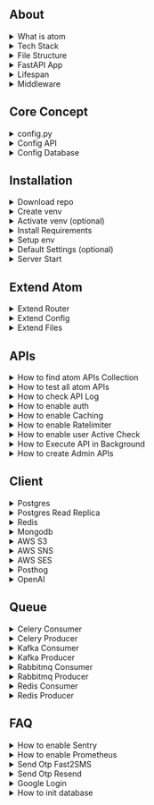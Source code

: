 ## About

<details>
<summary>What is atom</summary>

<br>

- Open-source backend framework to speed up large-scale application development  
- Modular architecture combining functional and procedural styles  
- Pure functions used to minimize side effects and improve testability  
- Built-in support for Postgres, Redis, S3, Kafka, and many other services  
- Production-ready to build APIs, background jobs, and integrations quickly  
- Minimal boilerplate so you don’t have to reinvent the wheel each time  
- Non-opinionated: full flexibility in defining business schema, API structure, and external libraries  
</details>

<details>
<summary>Tech Stack</summary>

<br>

Atom uses a proven tech stack so you can build fast without worrying about stack choices.
- Language: Python  
- Framework: FastAPI (for building async APIs)  
- Database: PostgreSQL (primary relational database)  
- Caching: Redis or Valkey (used for cache, rate limiting, task queues, etc.)  
- Object Storage: S3 (for storing files and media objects)  
- Queue: RabbitMQ or Kafka (for background jobs and async processing)  
- Task Worker: Celery (for background processing)  
- Monitoring: Sentry/Prometheus (for error tracking and performance monitoring)  
</details>

<details>
<summary>File Structure</summary>

<br>

Explanation of key files in the repo:
- `function.py` – Core business logic or utility functions
- `.env` – Config variables used across the app  
- `config.py` – Config variables used across the app  
- `main.py` – FastAPI Server + core APIs 
- `extend.py` – Logic for extneding router
- `router.py` – Samples for extending the APIs  
- `curl.txt` – List of curl requests used for testing  
- `test.sh` – Shell script to execute curl.txt tests  
- `consumer_redis.py` – Redis consumer for pub/sub or queue  
- `consumer_rabbitmq.py` – RabbitMQ consumer  
- `consumer_kafka.py` – Kafka consumer  
- `consumer_celery.py` – Celery worker 
- `requirements.txt` – Python dependencies
- `readme.md` – Project documentation   
- `Dockerfile` – Build and run the project inside Docker  
- `.gitignore` – Files/directories to ignore in git
</details>

<details>
<summary>FastAPI App</summary>

<br>

- FastAPI App is setup in file `main.py` app section with Lifespan events
- Cors is enabled as per config
- Routers auto-loaded
- Sentry is enabled as per config
- Prometheus is enabled as per config
</details>

<details>
<summary>Lifespan</summary>

<br>

- Backend startup and shutdown logic is handled via the lifespan function in `main.py`
- Initializes service clients.
- Reads and caches Postgres schema and other data.
- Set app state with config,client and cache.
- Cleans up all clients on shutdown (disconnect/close/flush).
- All startup exceptions are logged via traceback.
</details>

<details>
<summary>Middleware</summary>

<br>

- Handles token validation and injects user into request state.
- Applies admin access control for admin apis.
- Checks if user is active for api if enabled.
- Enforces rate limiting for api if enabled.
- Runs API in background if `is_background=1` is present in query params.
- Serves cached response for api if enabled.
- Captures and logs exceptions to Sentry if enabled.
- Logs API calls to `log_api` table
</details>














## Core Concept

<details>
<summary>config.py</summary>

<br>

- File `config.py` contains all extra configs
- You can define any config with any datatypes
- You can use with `config` var in your routes
```bash
xyz=123
xyz="atom"
xyz=[1,2,3]
xyz={"name":"atom"}
```
- You can use in your routes using:-
```python
config.get(xyz)
```
</details>

<details>
<summary>Config API</summary>

<br>

- Prebuilt `config_api` dict in `config.py` to control api various logic as shown in ex.
- You can also add your api in the same dict
- For ex:
```python
"/test":{
"id":7,
"is_token":0,
"is_active_check":1,
"cache_sec":["inmemory",60],
"ratelimiter_times_sec":[1,1]
}
```
- id - unique api id used in admin apis check
- is_token - 0/1 - to enable auth
- is_active_check - 0/1 - to enable user active check
- cache_sec - to cache api with inmemory/redis option
- ratelimiter_times_sec - to ratelimit api
</details>

<details>
<summary>Config Database</summary>

<br>

- Prebuilt `config_postgres_schema` dict is defined in `config.py` to initialize PostgreSQL schema.
- It has two keys: `table` and `query`.
- `table` contains table definitions.
- `query` contains extra SQL queries to run.
- You can add your own table and query to it.
- Understanding columns with different possibility for `title` column as an ex:
```python
"title-text-0-0"
"title-text-0-btree"
"title-text-1-btree,gin"
```
- `title` = column name
- `text` = column datatype
- `0` or `1` = column can be be null or not. if 0, it can be null else 1 which will force not null constraint
- `0` or `btree` or `btree,gin`  = index on that column. if 0, no index. it can be multiple also with comma separated values
</details>





















## Installation

<details>
<summary>Download repo</summary>

<br>

```bash
git clone https://github.com/atom36942/atom.git
cd atom
```
</details>

<details>
<summary>Create venv</summary>

<br>

```bash
python3 -m venv venv
```
</details>

<details>
<summary>Activate venv (optional)</summary>

<br>

```bash
source venv/bin/activate              # Mac
venv\Scripts\activate                 # Windows
```
</details>

<details>
<summary>Install Requirements</summary>

<br>

Install base packages
```bash
pip install -r requirements.txt                     # if venv is activated
./venv/bin/pip install -r requirements.txt          # if venv is not activated
```
Extra packages Commands
```bash
./venv/bin/pip install fastapi                        # Install package (ex FastAPI)
./venv/bin/pip freeze > requirements.txt              # Freeze updated dependencies
./venv/bin/pip install --upgrade fastapi              # Upgrade package (ex FastAPI)
./venv/bin/pip uninstall fastapi                      # Uninstall package (ex FastAPI)
```
</details>

<details>
<summary>Setup env</summary>

<br>

- Create a `.env` file in the root directory with min 4 keys 
- You can use local or remote URLs for Postgres and Redis
- `config_postgres_url`: primary database (PostgreSQL) connection URL  
- `config_redis_url`: used for caching, rate limiting, background tasks, etc.  
- `config_key_root`: secret key to authenticate root-user APIs - /root/{api}  
- `config_key_jwt`: secret key used for signing and verifying JWT tokens
```env
config_postgres_url=postgresql://atom@127.0.0.1/postgres
config_redis_url=redis://localhost:6379
config_key_root=any random secret key (2n91nIEaJpsqjFUz)
config_key_jwt=any random secret key (2n91nIEaJpsqjFUz)
```
</details>

<details>
<summary>Default Settings (optional)</summary>

<br>

- With below config keys,you can control default settings
- Default values are in main.py config section
- You can add them in `.env` or `config.py` to update default value
- Each key is independent of each other
```bash
config_token_expire_sec=10000                               # token expiry time 
config_token_user_key_list=id,mobile                        # token user keys 
config_is_signup=0/1                                        # enable/disable signup
config_is_otp_verify=0/1                                    # enable/disable otp verify in user profile update
config_batch_object_create=10                               # control batch for object create
config_column_disabled_list=value                           # control which keys non admin users can't update
config_table_allowed_public_create_list=post,comment        # control which table insert is allowed in public
config_table_allowed_public_read_list=users,post            # control which table read is allowed in public
config_batch_log_api=10                                     # control batch insert for api logs
config_cors_origin_list=x,y,z                               # control cors
config_cors_method_list=x,y,z                               # control cors
config_cors_headers_list=x,y,z                              # control cors
config_cors_allow_credentials=False                         # control cors
```
</details>

<details>
<summary>Server Start</summary>

<br>

```bash
python main.py                              # if venv is activated
./venv/bin/python main.py                   # if venv is not activated
```

With reload
```bash
uvicorn main:app --reload                   # if venv is activated
./venv/bin/uvicorn main:app --reload        # if venv is not activated
```

With Docker
```bash
docker build -t atom .
docker run -p 8000:8000 atom
```
</details>

















## Extend Atom

<details>
<summary>Extend Router</summary>

<br>

- Easily extend Atom by adding your API router files in 2 ways
- 1st way - create any `.py` file starting with `router` in the root folder
- 2nd way - place it inside a `router` folder with any `.py` filename
- All custom router files are auto-loaded at startup
- All routes automatically use middleware
- All routes includes middleware by defualt having prebuilt auth,admin check,user active check,ratelimter,background apis,caching,api log
- See `router.py` for sample usage
</details>

<details>
<summary>Extend Config</summary>

<br>

- Easily extend Atom by adding your config in 4 ways
- 1st way - add it in `.env` file
- 2nd way - add it in `config.py` file
- 3rd way - create any `.py` file starting with `config` in the root folder
- 4th way - place it inside a `config/` folder with any `.py` filename
- How to access - Use `config` var dict in your routes
- For ex:
```python
some_value=config.get("xyz")
```
</details>

<details>
<summary>Extend Files</summary>

<br>

- Add extra file logic in `extend_{logic}.py` like function,import,pydantic,etc
- Add all extend files in `extend_master.py`
- This is an opinionated approach to structure code
- import `extend_master.py` in your routes
```python
from extend import *
from extend_master import *
```
</details>


















## APIs

<details>
<summary>How to find atom APIs Collection</summary>

<br>

- All atom APIs are defined in main.py
- All atom APIs are listed in `curl.txt` as ready-to-run `curl` commands  
- You can copy-paste any of these directly into Postman (use "Raw Text" option)  
- Any curl starting with `0` is skipped during automated testing with `test.sh`
- Major section - index,root,auth,my,public,private,admin,router
</details>

<details>
<summary>How to test all atom APIs</summary>

<br>

- You can use the `test.sh` script to run a batch of API tests.
- It reads all curl commands from `curl.txt`
- Executes them one by one as a quick integration test
- To disable a specific curl command, prefix the curl command with `0` in `curl.txt`
- Testing Summary (API,Status Code,Response Time (ms)) will be saved to `curl.csv` in the root folder
- How to run script:
```bash
./test.sh
```
</details>

<details>
<summary>How to check API Log</summary>

<br>

- Prebuilt api logs in `log_api` table in database
- Logging is done asynchronously
</details>

<details>
<summary>How to enable auth</summary>

<br>

- Add below key in `config_api` dict in `config.py` for your api:
```bash
"is_token":0
```
- Decoded user info is injected into `request.state.user` for downstream access.
```bash
request.state.user.get("id")
request.state.user.get("is_active")
request.state.user.get("mobile")
```
</details>

<details>
<summary>How to enable Caching</summary>

<br>

- Add below key in `config_api` dict in `config.py` for your api using two options:
```bash
"cache_sec":["inmemory",60]
"cache_sec":["redis",60]
```
</details>

<details>
<summary>How to enable Ratelimiter</summary>

<br>

- Add the following key to your `.env` file
- Default is `config_redis_url`
```bash
config_redis_url_ratelimiter=redis://localhost:6379
```
- Add below key in `config_api` dict in `config.py` for your api:
```bash
"ratelimiter_times_sec":[1,3]
```
</details>

<details>
<summary>How to enable user Active Check</summary>

<br>

- Add below key in `config_api` dict in `config.py` for your api:
```bash
"is_active_check":1
```
</details>

<details>
<summary>How to Execute API in Background</summary>

<br>

- Send below key in query params:
```python
is_background=1
```
- Check the `curl.txt` file for examples
- Immediately returns a success response while processing continues in the background.
</details>

<details>
<summary>How to create Admin APIs</summary>

<br>

- Add `/admin` in the route path to mark it as an admin API  
- Check the `curl.txt` file for examples
- `/admin` APIs are meant for routes that should be restricted to limited users.  
- Access control is check by middleware using token
- Assign a unique ID in the `config_api` in `config.py`:
```bash
"id":3
```
- Only users whose `api_access` column in the database contains that API ID will be allowed to access it  
- Example to give user_id=1 access to admin APIs with IDs 1,2,3
```sql
update users set api_access='1,2,3' where id=1;
```
- To revoke access, update `api_access` column and refresh token 
</details>






















## Client

<details>
<summary>Postgres</summary>

<br>

- Atom has prebuilt postgres connection using two package Databases/Asyncpg
- Databases - https://github.com/encode/databases
- Asyncpg - https://github.com/MagicStack/asyncpg
- How to access client in your routes: to execute any raw sql in your router
- It is used for primary database
- Add the following key to your `.env` file
```bash
config_postgres_url=postgresql://atom@127.0.0.1/postgres
```
- How to access client in your routes:
```python
request.app.state.client_postgres 
request.app.state.client_postgres_asyncpg
request.app.state.client_postgres_asyncpg_pool
 ```
- Search client name in `main.py` or `function.py` for understaning usage
</details>

<details>
<summary>Postgres Read Replica</summary>

<br>

- Prebuilt Postgres read replica config is available.
- docs - https://github.com/encode/databases
- It is used for reducing load in primary database for read queries
- Add the following key to your `.env` file
```bash
config_postgres_url_read=postgresql://atom@127.0.0.1/postgres
```
- How to access client in your routes:
```bash
request.app.state.client_postgres_read 
 ```
- Search client name in `main.py` or `function.py` for understaning usage
</details>

<details>
<summary>Redis</summary>

<br>

- Prebuilt Redis connection
- Docs - https://redis.readthedocs.io/en/stable/examples/asyncio_examples.html
- It is used for cache data
- Add the following key to your `.env` file
```bash
config_redis_url=redis://localhost:6379
```
- How to access client in your routes:
```bash
request.app.state.client_redis 
 ```
- Search client name in `main.py` or `function.py` for understaning usage
</details>

<details>
<summary>Mongodb</summary>

<br>

- Prebuilt Mongodb connection
- Docs - https://motor.readthedocs.io/en/stable
- It is used for secondary database
- Add the following key to your `.env` file
```bash
config_mongodb_url=mongodb://localhost:27017
```
- How to access client in your routes:
```bash
request.app.state.client_mongodb 
 ```
- Search client name in `main.py` or `function.py` for understaning usage
</details>

<details>
<summary>AWS S3</summary>

<br>

- Prebuilt AWS S3 connection
- Docs - https://boto3.amazonaws.com
- It is used for object storage
- Add the following key to your `.env` file
```bash
config_aws_access_key_id=value
config_aws_secret_access_key=value
config_s3_region_name=value
```
- How to access client in your routes:
```bash
request.app.state.client_s3 
request.app.state.client_s3_resource 
 ```
- Search client name in `main.py` or `function.py` for understaning usage
</details>

<details>
<summary>AWS SNS</summary>

<br>

- Prebuilt AWS SNS connection
- Docs - https://boto3.amazonaws.com
- It is used for sending otps
- Add the following key to your `.env` file
```bash
config_aws_access_key_id=value
config_aws_secret_access_key=value
config_sns_region_name=value
```
- How to access client in your routes:
```bash
request.app.state.client_sns 
 ```
- Search client name in `main.py` or `function.py` for understaning usage
</details>

<details>
<summary>AWS SES</summary>

<br>

- Prebuilt AWS SES connection
- Docs - https://boto3.amazonaws.com
- It is used for sending emails
- Add the following key to your `.env` file
```bash
config_aws_access_key_id=value
config_aws_secret_access_key=value
config_ses_region_name=value
```
- How to access client in your routes:
```bash
request.app.state.client_ses 
 ```
- Search client name in `main.py` or `function.py` for understaning usage
</details>

<details>
<summary>Posthog</summary>

<br>

- Prebuilt Posthog connection
- Docs - https://posthog.com/docs/libraries/python
- It is used for sending events
- Add the following key to your `.env` file
```bash
config_posthog_project_host=value
config_posthog_project_key=value
```
- How to access client in your routes:
```bash
request.app.state.client_posthog 
 ```
- Search client name in `main.py` or `function.py` for understaning usage
</details>

<details>
<summary>OpenAI</summary>

<br>

- Prebuilt OpenAI connection
- Docs - https://github.com/openai/openai-python
- It is used for llm oeprations
- Add the following key to your `.env` file
```bash
config_openai_key=value
```
- How to access client in your routes:
```bash
request.app.state.client_openai 
 ```
- Search client name in `main.py` or `function.py` for understaning usage
</details>


















## Queue

<details>
<summary>Celery Consumer</summary>

<br>

- Prebuilt Consumer in `consumer_celery.py`
- Docs - https://github.com/celery/celery
- You can add more functions in consumer to processs
- Add the following key to your `.env` file
```bash
config_celery_broker_url=redis://localhost:6379
config_postgres_url=postgresql://atom@127.0.0.1/postgres
```
- How to run file:
```bash
celery -A consumer_celery worker --loglevel=info                # Run with activated virtualenv
./venv/bin/celery -A consumer_celery worker --loglevel=info     # Run without activating virtualenv
```
</details>

<details>
<summary>Celery Producer</summary>

<br>

- Prebuilt Producer connection
- - You can use any function which is handled in Consumer to add it in queue
- Add the following key to your `.env` file
```bash
config_celery_broker_url=redis://localhost:6379
```
- How to access client in your routes:
```bash
request.app.state.client_celery_producer 
 ```
- Search client name in `main.py` or `function.py` for understaning usage
</details>

<details>
<summary>Kafka Consumer</summary>

<br>

- Prebuilt Consumer in `consumer_kafka.py`
- Docs - https://github.com/aio-libs/aiokafka
- You can add more functions in consumer to processs
- You can add more groups and channels
- Start Kafka server locally or remotely with SASL/PLAIN
- Add the following key to your `.env` file
```bash
config_kafka_url=value
config_kafka_username=value
config_kafka_password=value
config_postgres_url=postgresql://atom@127.0.0.1/postgres
```
- How to run file:
```bash
python consumer_kafka.py                # Run with activated virtualenv
./venv/bin/python consumer_kafka.py     # Run without activating virtualenv
```
</details>

<details>
<summary>Kafka Producer</summary>

<br>

- Prebuilt Producer connection
- - You can use any function which is handled in Consumer to add it in queue
- Add the following key to your `.env` file
```bash
config_kafka_url=value
config_kafka_username=value
config_kafka_password=value
```
- How to access client in your routes:
```bash
request.app.state.client_kafka_producer 
 ```
- Search client name in `main.py` or `function.py` for understaning usage
</details>

<details>
<summary>Rabbitmq Consumer</summary>

<br>

- Prebuilt Consumer in `consumer_rabbitmq.py`
- Docs - https://github.com/mosquito/aio-pika
- You can add more functions in consumer to processs
- You can add more channels
- Add the following key to your `.env` file
```bash
config_rabbitmq_url=amqp://guest:guest@localhost:5672
config_postgres_url=postgresql://atom@127.0.0.1/postgres
```
- How to run file:
```bash
python consumer_rabbitmq.py                # Run with activated virtualenv
./venv/bin/python consumer_rabbitmq.py     # Run without activating virtualenv
```
</details>

<details>
<summary>Rabbitmq Producer</summary>

<br>

- Prebuilt Producer connection
- You can use any function which is handled in Consumer to add it in queue
- Add the following key to your `.env` file
```bash
config_rabbitmq_url=amqp://guest:guest@localhost:5672
```
- How to access client in your routes:
```bash
request.app.state.client_rabbitmq_producer 
 ```
- Search client name in `main.py` or `function.py` for understaning usage
</details>

<details>
<summary>Redis Consumer</summary>

<br>

- Prebuilt Consumer in `consumer_redis.py`
- Docs - https://redis.readthedocs.io/en/stable/examples/asyncio_examples.html
- You can add more functions in consumer to processs
- You can add more channels
- Add the following key to your `.env` file
```bash
config_redis_pubsub_url=redis://localhost:6379
config_postgres_url=postgresql://atom@127.0.0.1/postgres
```
- How to run file:
```bash
python consumer_redis.py                # Run with activated virtualenv
./venv/bin/python consumer_redis.py     # Run without activating virtualenv
```
</details>

<details>
<summary>Redis Producer</summary>

<br>

- Prebuilt Producer connection
- You can use any function which is handled in Consumer to add it in queue
- Add the following key to your `.env` file
```bash
config_redis_pubsub_url=redis://localhost:6379
```
- How to access client in your routes:
```bash
request.app.state.client_redis_producer 
 ```
- Search client name in `main.py` or `function.py` for understaning usage
</details>
















## FAQ

<details>
<summary>How to enable Sentry</summary>

<br>

- Add the following key to your `.env` file
```bash
config_sentry_dsn=value
```
</details>

<details>
<summary>How to enable Prometheus</summary>

<br>

- Add the following key to your `.env` file 
```bash
config_is_prometheus=1
```
</details>

<details>
<summary>Send Otp Fast2SMS</summary>

<br>

- Docs - https://www.fast2sms.com/docs
- Add the following key to your `.env` file
```bash
config_fast2sms_url=value
config_fast2sms_key=value
```
- check api in the public section of file `curl.txt`
</details>

<details>
<summary>Send Otp Resend</summary>

<br>

- Docs - https://resend.com/docs/api-reference
- Add the following key to your `.env` file
```bash
config_resend_url=value
config_resend_key=value
```
- check api in the public section of file `curl.txt`
</details>

<details>
<summary>Google Login</summary>

<br>

- Add the following key to your `.env` file
```bash
config_google_login_client_id=value
```
- check api in the auth section of file `curl.txt`
</details>

<details>
<summary>How to init database</summary>

<br>

- Extend config_postgres_schema as per your needs.
- Keep base table/queries as it is
- check api in the auth section of file `curl.txt`
```python
config_postgres_schema={
"table":{
"test":[
"created_at-timestamptz-0-brin",
"updated_at-timestamptz-0-0",
"created_by_id-bigint-0-0",
"updated_by_id-bigint-0-0",
"is_active-smallint-0-btree",
"is_verified-smallint-0-btree",
"is_deleted-smallint-0-btree",
"is_protected-smallint-0-btree",
"type-bigint-0-btree",
"title-text-0-btree,gin",
"description-text-0-0",
"file_url-text-0-0",
"link_url-text-0-0",
"tag-text-0-0",
"rating-numeric(10,3)-0-0",
"remark-text-0-btree,gin",
"location-geography(POINT)-0-gist",
"metadata-jsonb-0-gin"
],
"users":[
"created_at-timestamptz-0-brin",
"updated_at-timestamptz-0-0",
"created_by_id-bigint-0-0",
"updated_by_id-bigint-0-0",
"is_active-smallint-0-btree",
"is_verified-smallint-0-btree",
"is_deleted-smallint-0-btree",
"is_protected-smallint-0-btree",
"type-bigint-1-btree",
"username-text-0-btree",
"password-text-0-btree",
"google_id-text-0-btree",
"google_data-jsonb-0-0",
"email-text-0-btree",
"mobile-text-0-btree",
"api_access-text-0-0",
"last_active_at-timestamptz-0-0",
"username_bigint-bigint-0-btree",
"password_bigint-bigint-0-btree"
],
"otp":[
"created_at-timestamptz-0-brin",
"otp-integer-1-0",
"email-text-0-btree",
"mobile-text-0-btree"
],
"log_password":[
"created_at-timestamptz-0-0",
"user_id-bigint-0-0",
"password-text-0-0"
],
"message":[
"created_at-timestamptz-0-brin",
"updated_at-timestamptz-0-0",
"created_by_id-bigint-1-btree",
"updated_by_id-bigint-0-0",
"is_deleted-smallint-0-btree",
"user_id-bigint-1-btree",
"description-text-1-0",
"is_read-smallint-0-btree"
],
"report_user":[
"created_at-timestamptz-0-0",
"created_by_id-bigint-1-btree",
"user_id-bigint-1-btree"
],
"log_api":[
"created_at-timestamptz-0-0",
"created_by_id-bigint-0-0",
"type-bigint-0-btree",
"ip_address-text-0-0",
"api-text-0-btree,gin",
"method-text-0-0",
"query_param-text-0-0",
"status_code-smallint-0-0",
"response_time_ms-numeric(1000,3)-0-0",
"description-text-0-0"
],
},
"query":{
"users_disable_bulk_delete":"create or replace trigger trigger_delete_disable_bulk_users after delete on users referencing old table as deleted_rows for each statement execute procedure function_delete_disable_bulk(1);",
"users_check_username":"alter table users add constraint constraint_check_users_username check (username = lower(username) and username not like '% %' and trim(username) = username);",
"users_unique_1":"alter table users add constraint constraint_unique_users_type_username unique (type,username);",
"users_unique_2":"alter table users add constraint constraint_unique_users_type_email unique (type,email);",
"users_unique_3":"alter table users add constraint constraint_unique_users_type_mobile unique (type,mobile);",
"users_unique_4":"alter table users add constraint constraint_unique_users_type_google_id unique (type,google_id);",
"users_unique_5":"alter table report_user add constraint constraint_unique_report_user unique (created_by_id,user_id);",
"users_unique_6":"alter table users add constraint constraint_unique_users_type_username_bigint unique (type,username_bigint);",
}
}
```
</details>


